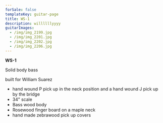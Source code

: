 ```yaml
---
forSale: false
templateKey: guitar-page
title: WS-1
description: willllllyyyy
guitarImages:
  - /img/img_2199.jpg
  - /img/img_2201.jpg
  - /img/img_2202.jpg
  - /img/img_2206.jpg
---
```


**WS-1**

Solid body bass

built for William Suarez

- hand wound P pick up in the neck position and a hand wound J pick up by the bridge
- 34" scale
- Bass wood body
- Rosewood finger board on a maple neck
- hand made zebrawood pick up covers
